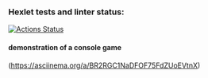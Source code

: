 ### Hexlet tests and linter status:
[![Actions Status](https://github.com/PolinaVoronczova/php-project-45/workflows/hexlet-check/badge.svg)](https://github.com/PolinaVoronczova/php-project-45/actions)
#### demonstration of a console game
(https://asciinema.org/a/BR2RGC1NaDFOF75FdZUoEVtnX)